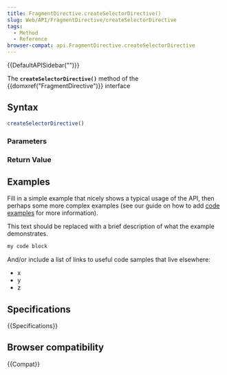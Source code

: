 ```yaml
---
title: FragmentDirective.createSelectorDirective()
slug: Web/API/FragmentDirective/createSelectorDirective
tags:
  - Method
  - Reference
browser-compat: api.FragmentDirective.createSelectorDirective
---
```

{{DefaultAPISidebar("")}}

The **`createSelectorDirective()`** method of the {{domxref("FragmentDirective")}} interface 

## Syntax

```js
createSelectorDirective()
```

### Parameters



### Return Value



## Examples

Fill in a simple example that nicely shows a typical usage of the API, then perhaps some more complex examples (see our guide on how to add [code examples](/en-US/docs/MDN/Contribute/Structures/Code_examples) for more information).

This text should be replaced with a brief description of what the example demonstrates.

```js
my code block
```

And/or include a list of links to useful code samples that live elsewhere:

*   x
*   y
*   z

## Specifications

{{Specifications}}

## Browser compatibility

{{Compat}}

